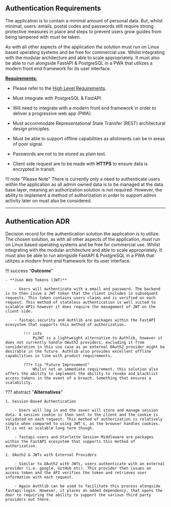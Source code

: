 ## Authentication Requirements

The application is to contain a minimal amount of personal data. But, whilst minimal, users: emails, postal codes and passwords still require strong protective measures in place and steps to prevent users grow guides from being tampered with must be taken.

As with all other aspects of the application the solution must run on Linux based operating systems and be free for commercial use. Whilst integrating with the modular architecture and able to scale appropriately. It must also be able to run alongside FastAPI & PostgreSQL in a PWA that utilizes a modern front end framework for its user interface.

<u>**Requirements:**</u>

- Please refer to the [High Level Requirements](overview.md).

- Must integrate with PostgreSQL & FastAPI.
- Will need to integrate with a modern front end framework in order to deliver a progressive web app (PWA).
- Must accommodate Representational State Transfer (REST) architectural design principles.
- Must be able to support offline capabilities as allotments can be in areas of poor signal.
- Passwords are not to be stored as plain text.
- Client side request are to be made with **HTTPS** to ensure data is encrypted in transit.

!!! note "Please Note"
    There is currently only a need to authenticate users within the application as all admin owned data is to be managed at the data base layer, meaning an authorization solution is not required. However, the ability to implement a method of authorization in order to support admin activity later on must also be considered.

---

## Authentication ADR

Decision record for the authentication solution the application is to utilize. The chosen solution, as with all other aspects of the application, must run on Linux based operating systems and be free for commercial use. Whilst integrating with the modular architecture and able to scale appropriately. It must also be able to run alongside FastAPI & PostgreSQL in a PWA that utilizes a modern front end framework for its user interface.

!!! success "**Outcome**"

    - **Json Web Tokens (JWT)**

        - Users will authenticate with a email and password. The backend is to then issue a JWT token that the client includes in subsequent requests. This token contains users claims and is verified on each request. This method of stateless authentication is well suited to scalable APIs however it does require the management of JWT on the client side.

        - fastapi.security and Authlib are packages within the FastAPI ecosystem that supports this method of authorization. 
            
            !!! info
                PyJWT is a lightweight alternative to Authlib, however it does not currently handle OAuth2 providers, excluding it from consideration in this use case as an external OAuth2 provider might be desirable in the future. Authlib also provides excellent offline capabilities in line with product requirements.
            
            ???+ tip "Future Improvement"
                Whilst not an immediate requirement, this solution also offers the ability to implement the ability to revoke and blacklist access tokens in the event of a breach. Something that ensures a scalability.

??? abstract "**Alternatives**"

    1. Session-Based Authentication

        - Users will log in and the sever will store and manage session data. A session cookie is then sent to the client and the cookie is validated on each request. This method of authorization is relatively simple when compared to using JWT's, as the browser handles cookies. It is not as scalable long term though.

        - fastapi-users and Starlette Session Middleware are packages within the FastAPI ecosystem that supports this method of authorization.  

    1. OAuth2 & JWTs with External Providers

        - Similar to OAuth2 with JWTs, users authenticate with an external provider (i.e. google, GitHub etc). This provider then issues an access token and the API verifies the token and retrieves user information with each request.

        - Again Authlib can be used to facilitate this process alongside fastapi-login. However, it places an added dependency, that opens the door to requiring the ability to support the various third party providers out there.